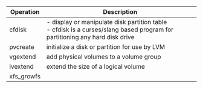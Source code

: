 |Operation|Description|
|---------|-----------|
|cfdisk| - display or manipulate disk partition table <br />- cfdisk is a curses/slang based program for partitioning any hard disk drive|
|pvcreate|initialize a disk or partition for use by LVM|
|vgextend|add physical volumes to a volume group|
|lvextend|extend the size of a logical volume|
|xfs_growfs| |
